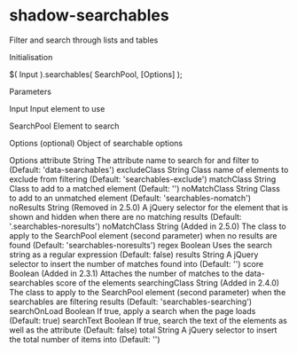 shadow-searchables
==================

Filter and search through lists and tables

Initialisation

$( Input ).searchables( SearchPool, [Options] );

Parameters

Input
Input element to use

SearchPool
Element to search

Options (optional)
Object of searchable options

Options
attribute String
The attribute name to search for and filter to (Default: 'data-searchables')
excludeClass String
Class name of elements to exclude from filtering (Default: 'searchables-exclude')
matchClass String
Class to add to a matched element (Default: '')
noMatchClass String
Class to add to an unmatched element (Default: 'searchables-nomatch')
noResults String (Removed in 2.5.0)
A jQuery selector for the element that is shown and hidden when there are no matching results (Default: '.searchables-noresults')
noMatchClass String (Added in 2.5.0)
The class to apply to the SearchPool element (second parameter) when no results are found (Default: 'searchables-noresults')
regex Boolean
Uses the search string as a regular expression (Default: false)
results String
A jQuery selector to insert the number of matches found into (Default: '')
score Boolean (Added in 2.3.1)
Attaches the number of matches to the data-searchables score of the elements
searchingClass String (Added in 2.4.0)
The class to apply to the SearchPool element (second parameter) when the searchables are filtering results (Default: 'searchables-searching')
searchOnLoad Boolean
If true, apply a search when the page loads (Default: true)
searchText Boolean
If true, search the text of the elements as well as the attribute (Default: false)
total String
A jQuery selector to insert the total number of items into (Default: '')
